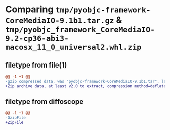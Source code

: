 # Comparing `tmp/pyobjc-framework-CoreMediaIO-9.1b1.tar.gz` & `tmp/pyobjc_framework_CoreMediaIO-9.2-cp36-abi3-macosx_11_0_universal2.whl.zip`

## filetype from file(1)

```diff
@@ -1 +1 @@
-gzip compressed data, was "pyobjc-framework-CoreMediaIO-9.1b1.tar", last modified: Sun Mar 26 11:21:30 2023, max compression
+Zip archive data, at least v2.0 to extract, compression method=deflate
```

## filetype from diffoscope

```diff
@@ -1 +1 @@
-GzipFile
+ZipFile
```

